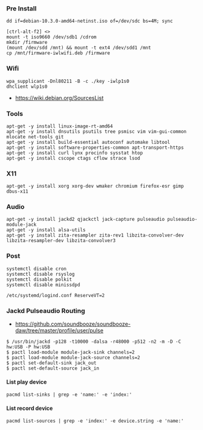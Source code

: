 ### Pre Install

```
dd if=debian-10.3.0-amd64-netinst.iso of=/dev/sdc bs=4M; sync
```

```
[ctrl-alt-f2] <>
mount -t iso9660 /dev/sdb1 /cdrom
mkdir /firmware
(mount /dev/sdd /mnt) && mount -t ext4 /dev/sdd1 /mnt
cp /mnt/firmware-iwlwifi.deb /firmware
```

### Wifi

```
wpa_supplicant -Dnl80211 -B -c ./key -iwlp1s0
dhclient wlp1s0
```

- https://wiki.debian.org/SourcesList

### Tools

```
apt-get -y install linux-image-rt-amd64
apt-get -y install dnsutils psutils tree psmisc vim vim-gui-common mlocate net-tools git 
apt-get -y install build-essential autoconf automake libtool
apt-get -y install software-properties-common apt-transport-https
apt-get -y install curl lynx procinfo sysstat htop
apt-get -y install cscope ctags cflow strace lsod
```

### X11

```
apt-get -y install xorg xorg-dev wmaker chromium firefox-esr gimp dbus-x11
```

### Audio

```
apt-get -y install jackd2 qjackctl jack-capture pulseaudio pulseaudio-module-jack
apt-get -y install alsa-utils
apt-get -y install zita-resampler zita-rev1 libzita-convolver-dev libzita-resampler-dev libzita-convolver3
```

### Post

```
systemctl disable cron
systemctl disable rsyslog
systemctl disable polkit
systemctl disable minissdpd
 
/etc/systemd/logind.conf ReserveVT=2
```

### Jackd Pulseaudio Routing

- https://github.com/soundbooze/soundbooze-daw/tree/master/profile/user/pulse

```
$ /usr/bin/jackd -p128 -t10000 -dalsa -r48000 -p512 -n2 -m -D -C hw:USB -P hw:USB
$ pactl load-module module-jack-sink channels=2
$ pactl load-module module-jack-source channels=2
$ pactl set-default-sink jack_out
$ pactl set-default-source jack_in
```

#### List play device

```
pacmd list-sinks | grep -e 'name:' -e 'index:'
```
  
#### List record device

```
pacmd list-sources | grep -e 'index:' -e device.string -e 'name:'
```
